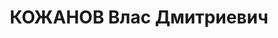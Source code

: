 ---
title: КОЖАНОВ Влас Дмитриевич
description: 'Род. 1907 с.Вожкино Хвастовичевский р-н Зап.обл., надзиратель военного
  склада №28, прож.: г.Карачев. Арест.: 20.05.37г. УКГБ УНКВД по Зап.обл.. Обв.: 58-7,9,10.
  Приговор: ВТ БВО подгот засед., 26.07.38г. - дело возвращено Воен.прокурору БВО.
  Обв.: 58-10 ч.1, 193-17а. Приговор: ВТ Орловского ВО, 17.07.39г. - 5 лет ИТЛ. Реабилитация:
  ВК ВС СССР, 23.10.39г. приговор отменен'
---